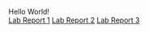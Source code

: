 Hello World!  
[Lab Report 1](https://JRUCSD.github.io/cse15l-lab-reports/lab-report-1-week-2.html)
[Lab Report 2](https://JRUCSD.github.io/cse15l-lab-reports/lab-report-2-week-4.html)
[Lab Report 3](https://JRUCSD.github.io/cse15l-lab-reports/lab-report-3-week-6.html)